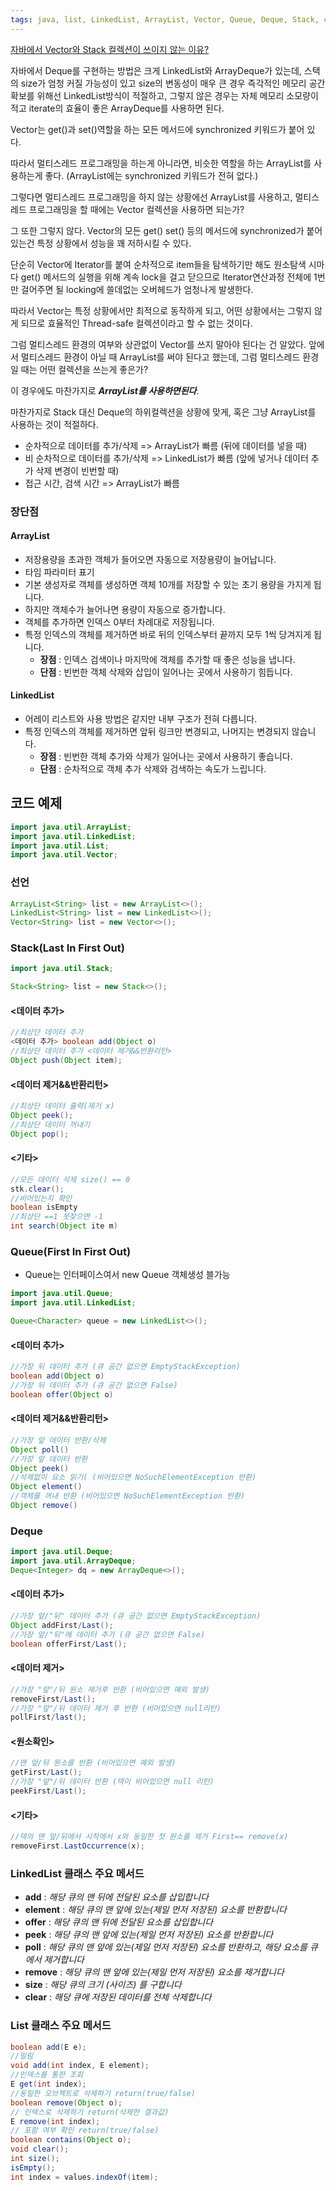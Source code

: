 ```yaml
---
tags: java, list, LinkedList, ArrayList, Vector, Queue, Deque, Stack, collections
---
```

[자바에서 Vector와 Stack 컬렉션이 쓰이지 않는 이유?](https://aahc.tistory.com/8)

자바에서 Deque를 구현하는 방법은 크게 LinkedList와 ArrayDeque가 있는데, 스택의 size가 엄청 커질 가능성이 있고 size의 변동성이 매우 큰 경우 즉각적인 메모리 공간 확보를 위해선 LinkedList방식이 적절하고, 그렇지 않은 경우는 자체 메모리 소모량이 적고 iterate의 효율이 좋은 ArrayDeque를 사용하면 된다.

Vector는 get()과 set()역할을 하는 모든 메서드에 synchronized 키워드가 붙어 있다.

따라서 멀티스레드 프로그래밍을 하는게 아니라면, 비슷한 역할을 하는 ArrayList를 사용하는게 좋다. (ArrayList에는 synchronized 키워드가 전혀 없다.)

그렇다면 멀티스레드 프로그래밍을 하지 않는 상황에선 ArrayList를 사용하고, 멀티스레드 프로그래밍을 할 때에는 Vector 컬렉션을 사용하면 되는가?

그 또한 그렇지 않다. Vector의 모든 get() set() 등의 메서드에 synchronized가 붙어있는건 특정 상황에서 성능을 꽤 저하시킬 수 있다.

단순히 Vector에 Iterator를 붙여 순차적으로 item들을 탐색하기만 해도 원소탐색 시마다 get() 메서드의 실행을 위해 계속 lock을 걸고 닫으므로 Iterator연산과정 전체에 1번만 걸어주면 될 locking에 쓸데없는 오버헤드가 엄청나게 발생한다.

따라서 Vector는 특정 상황에서만 최적으로 동작하게 되고, 어떤 상황에서는 그렇지 않게 되므로 효율적인 Thread-safe 컬렉션이라고 할 수 없는 것이다.

그럼 멀티스레드 환경의 여부와 상관없이 Vector를 쓰지 말아야 된다는 건 알았다. 앞에서 멀티스레드 환경이 아닐 때 ArrayList를 써야 된다고 했는데, 그럼 멀티스레드 환경일 때는 어떤 컬렉션을 쓰는게 좋은가?

이 경우에도 마찬가지로 ***ArrayList를 사용하면된다***.

마찬가지로 Stack 대신 Deque의 하위컬렉션을 상황에 맞게, 혹은 그냥 ArrayList를 사용하는 것이 적절하다.

- 순차적으로 데이터를 추가/삭제 => ArrayList가 빠름
  (뒤에 데이터를 넣을 때)
- 비 순차적으로 데이터를 추가/삭제 => LinkedList가 빠름
  (앞에 넣거나 데이터 추가 삭제 변경이 빈번할 때)
- 접근 시간, 검색 시간 => ArrayList가 빠름

### 장단점
#### ArrayList
- 저장용량을 초과한 객체가 들어오면 자동으로 저장용량이 늘어납니다.
 - 타임 파라미터 표기
 - 기본 생성자로 객체를 생성하면 객체 10개를 저장할 수 있는 초기 용량을 가지게 됩니다.
 - 하지만 객체수가 늘어나면 용량이 자동으로 증가합니다.
 - 객체를 추가하면 인덱스 0부터 차례대로 저장됩니다.
 - 특정 인덱스의 객체를 제거하면 바로 뒤의 인덱스부터 끝까지 모두 1씩 당겨지게 됩니다.
	 - **장점** : 인덱스 검색이나 마지막에 객체를 추가할 때 좋은 성능을 냅니다.
	- **단점** : 빈번한 객체 삭제와 삽입이 일어나는 곳에서 사용하기 힘듭니다.

#### LinkedList
- 어레이 리스트와 사용 방법은 같지만 내부 구조가 전혀 다릅니다.
- 특정 인덱스의 객체를 제거하면 앞뒤 링크만 변경되고, 나머지는 변경되지 않습니다.
	- **장점** : 빈번한 객체 추가와 삭제가 일어나는 곳에서 사용하기 좋습니다.
	- **단점** : 순차적으로 객체 추가 삭제와 검색하는 속도가 느립니다.

## 코드 예제

```java
import java.util.ArrayList;
import java.util.LinkedList;
import java.util.List;
import java.util.Vector;
```
### 선언
```java
ArrayList<String> list = new ArrayList<>();
LinkedList<String> list = new LinkedList<>();
Vector<String> list = new Vector<>();
```
### Stack(Last In First Out)
```java
import java.util.Stack;

Stack<String> list = new Stack<>(); 
```
#### <데이터 추가>
``` java
//최상단 데이터 추가
<데이터 추가> boolean add(Object o)
//최상단 데이터 추가 <데이터 제거&&반환리턴>
Object push(Object item);
```
#### <데이터 제거&&반환리턴>
``` java
//최상단 데이터 출력(제거 x)
Object peek();
//최상단 데이터 꺼내기
Object pop();
```
#### <기타>
``` java
//모든 데이터 삭제 size() == 0
stk.clear();
//비어있는지 확인
boolean isEmpty
//최상단 ==1 못찾으면 -1
int search(Object ite m)
```


### Queue(First In First Out)
-  Queue는 인터페이스여서 new Queue 객체생성 블가능
``` java
import java.util.Queue;
import java.util.LinkedList;

Queue<Character> queue = new LinkedList<>();
```
#### <데이터 추가>
``` java
//가장 뒤 데이터 추가 (큐 공간 없으면 EmptyStackException)
boolean add(Object o)
//가장 뒤 데이터 추가 (큐 공간 없으면 False)
boolean offer(Object o)
```
#### <데이터 제거&&반환리턴>
``` java
//가장 앞 데이터 반환/삭제
Object poll()
//가장 앞 데이터 반환
Object peek()
//삭제없이 요소 읽기( (비어있으면 NoSuchElementException 반환)
Object element()
//객체를 꺼내 반환 (비어있으면 NoSuchElementException 반환)
Object remove()
```

### Deque
``` java
import java.util.Deque;
import java.util.ArrayDeque;
Deque<Integer> dq = new ArrayDeque<>();
```
#### <데이터 추가>
```java
//가장 앞/"뒤" 데이터 추가 (큐 공간 없으면 EmptyStackException)
Object addFirst/Last();
//가장 앞/"뒤"에 데이터 추가 (큐 공간 없으면 False)
boolean offerFirst/Last();
```
#### <데이터 제거>
```java
//가장 "앞"/뒤 원소 제거후 반환 (비어있으면 예외 발생) 
removeFirst/Last();
//가장 "앞"/뒤 데이터 제거 후 반환 (비어있으면 null리턴)
pollFirst/last();
```
#### <원소확인>
``` java
//맨 앞/뒤 원소를 반환 (비어있으면 예외 발생)
getFirst/Last();
//가장 "앞"/뒤 데이터 반환 (덱이 비어있으면 null 리턴)
peekFirst/Last();
```
#### <기타>
```java
//덱의 맨 앞/뒤에서 시작에서 x와 동일한 첫 원소를 제거 First== remove(x)
removeFirst.LastOccurrence(x);
```

### LinkedList 클래스 주요 메서드
- **add** : *해당 큐의 맨 뒤에 전달된 요소를 삽입합니다*
- **element** : *해당 큐의 맨 앞에 있는(제일 먼저 저장된) 요소를 반환합니다*
- **offer** : *해당 큐의 맨 뒤에 전달된 요소를 삽입합니다*
- **peek** : *해당 큐의 맨 앞에 있는(제일 먼저 저장된) 요소를 반환합니다*
- **poll** : *해당 큐의 맨 앞에 있는(제일 먼저 저장된) 요소를 반환하고, 해당 요소를 큐에서 제거합니다*
- **remove** : *해당 큐의 맨 앞에 있는(제일 먼저 저장된) 요소를 제거합니다*
- **size** : *해당 큐의 크기 (사이즈) 를 구합니다*
- **clear** : *해당 큐에 저장된 데이터를 전체 삭제합니다*

### List 클래스 주요 메서드
```java
boolean add(E e);
//밀림
void add(int index, E element);
//인덱스를 통한 조회
E get(int index);
//동일한 오브젝트로 삭제하기 return(true/false)
boolean remove(Object o);
// 인덱스로 삭제하기 return(삭제한 결과값)
E remove(int index); 
// 포함 여부 확인 return(true/false)
boolean contains(Object o);
void clear(); 
int size(); 
isEmpty(); 
int index = values.indexOf(item);
```

